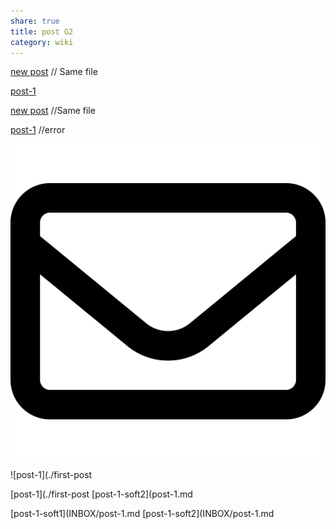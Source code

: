 ```yaml
---
share: true
title: post G2
category: wiki
---
```


 
[new post](post-G2) // Same file

[post-1](./first-post)

[new post](post-G2) //Same file

[post-1](./first-post) //error

![pic200](../../../assets/image/pic-1.svg)

 

![post-1](./first-post 



[post-1](./first-post 
[post-1-soft2](post-1.md 

[post-1-soft1](INBOX/post-1.md 
[post-1-soft2](INBOX/post-1.md 
